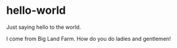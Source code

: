# hello-world
Just saying hello to the world.

I come from Big Land Farm. How do you do ladies and gentlemen!
